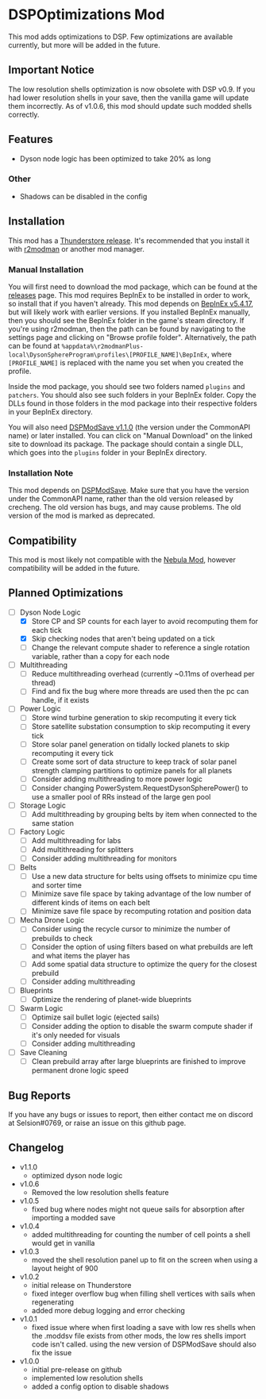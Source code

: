 ﻿# DSPOptimizations Mod
This mod adds optimizations to DSP. Few optimizations are available currently, but more will be added in the future.

## Important Notice
The low resolution shells optimization is now obsolete with DSP v0.9. If you had lower resolution shells in your save, then the vanilla game will update them incorrectly. As of v1.0.6, this mod should update such modded shells correctly.

## Features
- Dyson node logic has been optimized to take 20% as long

### Other
- Shadows can be disabled in the config

## Installation
This mod has a [Thunderstore release](https://dsp.thunderstore.io/package/Selsion/DSPOptimizations/). It's recommended that you install it with [r2modman](https://dsp.thunderstore.io/package/ebkr/r2modman/) or another mod manager.

### Manual Installation
You will first need to download the mod package, which can be found at the [releases](https://github.com/Selsion/DSPMods/releases) page. This mod requires BepInEx to be installed in order to work, so install that if you haven't already. This mod depends on [BepInEx v5.4.17](https://dsp.thunderstore.io/package/xiaoye97/BepInEx/), but will likely work with earlier versions. If you installed BepInEx manually, then you should see the BepInEx folder in the game's steam directory. If you're using r2modman, then the path can be found by navigating to the settings page and clicking on "Browse profile folder". Alternatively, the path can be found at `%appdata%\r2modmanPlus-local\DysonSphereProgram\profiles\[PROFILE_NAME]\BepInEx`, where `[PROFILE_NAME]` is replaced with the name you set when you created the profile.

Inside the mod package, you should see two folders named `plugins` and `patchers`. You should also see such folders in your BepInEx folder. Copy the DLLs found in those folders in the mod package into their respective folders in your BepInEx directory.

You will also need [DSPModSave v1.1.0](https://dsp.thunderstore.io/package/CommonAPI/DSPModSave/) (the version under the CommonAPI name) or later installed. You can click on "Manual Download" on the linked site to download its package. The package should contain a single DLL, which goes into the `plugins` folder in your BepInEx directory.

### Installation Note
This mod depends on [DSPModSave](https://dsp.thunderstore.io/package/CommonAPI/DSPModSave/). Make sure that you have the version under the CommonAPI name, rather than the old version released by crecheng. The old version has bugs, and may cause problems. The old version of the mod is marked as deprecated.

## Compatibility
This mod is most likely not compatible with the [Nebula Mod](https://dsp.thunderstore.io/package/nebula/NebulaMultiplayerModApi/), however compatibility will be added in the future.

## Planned Optimizations
- [ ] Dyson Node Logic
	- [x] Store CP and SP counts for each layer to avoid recomputing them for each tick
	- [x] Skip checking nodes that aren't being updated on a tick
	- [ ] Change the relevant compute shader to reference a single rotation variable, rather than a copy for each node
- [ ] Multithreading
	- [ ] Reduce multithreading overhead (currently ~0.11ms of overhead per thread)
	- [ ] Find and fix the bug where more threads are used then the pc can handle, if it exists
- [ ] Power Logic
	- [ ] Store wind turbine generation to skip recomputing it every tick
	- [ ] Store satellite substation consumption to skip recomputing it every tick
	- [ ] Store solar panel generation on tidally locked planets to skip recomputing it every tick
	- [ ] Create some sort of data structure to keep track of solar panel strength clamping partitions to optimize panels for all planets
	- [ ] Consider adding multithreading to more power logic
	- [ ] Consider changing PowerSystem.RequestDysonSpherePower() to use a smaller pool of RRs instead of the large gen pool
- [ ] Storage Logic
	- [ ] Add multithreading by grouping belts by item when connected to the same station
- [ ] Factory Logic
	- [ ] Add multithreading for labs
	- [ ] Add multithreading for splitters
	- [ ] Consider adding multithreading for monitors
- [ ] Belts
	- [ ] Use a new data structure for belts using offsets to minimize cpu time and sorter time
	- [ ] Minimize save file space by taking advantage of the low number of different kinds of items on each belt
	- [ ] Minimize save file space by recomputing rotation and position data
- [ ] Mecha Drone Logic
	- [ ] Consider using the recycle cursor to minimize the number of prebuilds to check
	- [ ] Consider the option of using filters based on what prebuilds are left and what items the player has
	- [ ] Add some spatial data structure to optimize the query for the closest prebuild
	- [ ] Consider adding multithreading
- [ ] Blueprints
	- [ ] Optimize the rendering of planet-wide blueprints
- [ ] Swarm Logic
	- [ ] Optimize sail bullet logic (ejected sails)
	- [ ] Consider adding the option to disable the swarm compute shader if it's only needed for visuals
	- [ ] Consider adding multithreading
- [ ] Save Cleaning
	- [ ] Clean prebuild array after large blueprints are finished to improve permanent drone logic speed

## Bug Reports
If you have any bugs or issues to report, then either contact me on discord at Selsion#0769, or raise an issue on this github page.

## Changelog
- v1.1.0
	- optimized dyson node logic
- v1.0.6
	- Removed the low resolution shells feature
- v1.0.5
	- fixed bug where nodes might not queue sails for absorption after importing a modded save
- v1.0.4
	- added multithreading for counting the number of cell points a shell would get in vanilla
- v1.0.3
	- moved the shell resolution panel up to fit on the screen when using a layout height of 900
- v1.0.2
    - initial release on Thunderstore
    - fixed integer overflow bug when filling shell vertices with sails when regenerating
	- added more debug logging and error checking
- v1.0.1
	- fixed issue where when first loading a save with low res shells when the .moddsv file exists from other mods, the low res shells import code isn't called. using the new version of DSPModSave should also fix the issue
- v1.0.0
	- initial pre-release on github
	- implemented low resolution shells
	- added a config option to disable shadows
